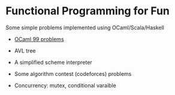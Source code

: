 # Functional Programming for Fun

Some simple problems implemented using OCaml/Scala/Haskell

- [OCaml 99 problems](http://ocaml.org/tutorials/99problems.html)
	
- AVL tree

- A simplified scheme interpreter

- Some algorithm contest (codeforces) problems

- Concurrency: mutex, conditional varaible
